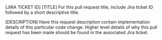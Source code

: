 [JIRA TICKET ID] [TITLE]
For this pull request title, include Jira ticket ID followed by a short descriptive title.

[DESCRIPTION] 
Have this request description contain implementation details of this particular code change.  Higher level details of why this pull request has been made should be found in the associated Jira ticket.
